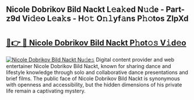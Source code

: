 ## Nicole Dobrikov Bild Nackt L𝚎a𝚔ed N𝚞𝚍e - Part-z9d Vi𝚍𝚎o L𝚎a𝚔s - H𝚘𝚝 O𝚗𝚕yf𝚊ns P𝚑𝚘tos ZIpXd

# <h2><a href="http://kf7ru5c.oniu.top/?m=Nicole+Dobrikov+Bild+Nackt">🔗👉 🔴 Nicole Dobrikov Bild Nackt P𝚑ot𝚘𝚜 V𝚒d𝚎o</a></h2>

[![Nicole Dobrikov Bild Nackt Nu𝚍e𝚜](https://i.imgur.com/0qMVB7G.gif)](http://kf7ru5c.oniu.top/?m=Nicole+Dobrikov+Bild+Nackt)
Digital content provider and web entertainer Nicole Dobrikov Bild Nackt, known for sharing dance and lifestyle knowledge through solo and collaborative dance presentations and brief films. The public face of Nicole Dobrikov Bild Nackt is synonymous with openness and accessibility, but the hidden dimensions of his private life remain a captivating mystery.  
